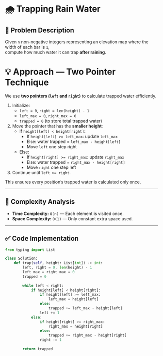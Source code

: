# 🌧️ Trapping Rain Water

## 🧩 Problem Description
Given `n` non-negative integers representing an elevation map where the width of each bar is `1`,  
compute how much water it can trap **after raining**.
# 💡 Approach — Two Pointer Technique

We use **two pointers (`left` and `right`)** to calculate trapped water efficiently.

1. Initialize:
   - `left = 0`, `right = len(height) - 1`
   - `left_max = 0`, `right_max = 0`
   - `trapped = 0` (to store total trapped water)
2. Move the pointer that has the **smaller height**:
   - If `height[left] < height[right]`:
     - If `height[left] >= left_max`: update `left_max`
     - Else: water trapped = `left_max - height[left]`
     - Move `left` one step right
   - Else:
     - If `height[right] >= right_max`: update `right_max`
     - Else: water trapped = `right_max - height[right]`
     - Move `right` one step left
3. Continue until `left >= right`.

This ensures every position’s trapped water is calculated only once.

---

## 🧠 Complexity Analysis
- **Time Complexity:** `O(n)` — Each element is visited once.  
- **Space Complexity:** `O(1)` — Only constant extra space used.  

---

## ✅ Code Implementation

```python
from typing import List

class Solution:
    def trap(self, height: List[int]) -> int:
        left, right = 0, len(height) - 1
        left_max = right_max = 0
        trapped = 0
        
        while left < right:
            if height[left] < height[right]:
                if height[left] >= left_max:
                    left_max = height[left]
                else:
                    trapped += left_max - height[left]
                left += 1
            else:
                if height[right] >= right_max:
                    right_max = height[right]
                else:
                    trapped += right_max - height[right]
                right -= 1
                
        return trapped
